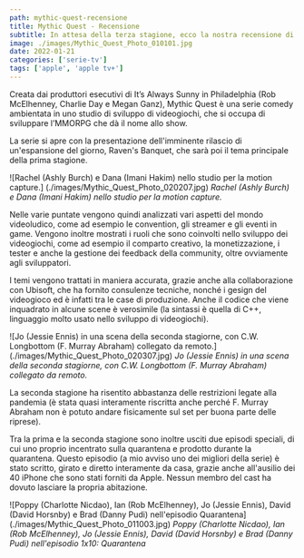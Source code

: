 ```yaml
---
path: mythic-quest-recensione
title: Mythic Quest - Recensione
subtitle: In attesa della terza stagione, ecco la nostra recensione di Mythic Quest, la serie comedy ambientata in uno studio di sviluppo di videogiochi
image: ./images/Mythic_Quest_Photo_010101.jpg
date: 2022-01-21
categories: ['serie-tv']
tags: ['apple', 'apple tv+']
---
```


Creata dai produttori esecutivi di It’s Always Sunny in Philadelphia (Rob McElhenney, Charlie Day e Megan Ganz), Mythic Quest è una serie comedy ambientata in uno studio di sviluppo di videogiochi, che si occupa di sviluppare l’MMORPG che dà il nome allo show.

La serie si apre con la presentazione dell'imminente rilascio di un'espansione del giorno, Raven's Banquet, che sarà poi il tema principale della prima stagione.

![Rachel (Ashly Burch) e Dana (Imani Hakim) nello studio per la motion capture.] (./images/Mythic_Quest_Photo_020207.jpg)
*Rachel (Ashly Burch) e Dana (Imani Hakim) nello studio per la motion capture.*

Nelle varie puntate vengono quindi analizzati vari aspetti del mondo videoludico, come ad esempio le convention, gli streamer e gli eventi in game. Vengono inoltre mostrati i ruoli che sono coinvolti nello sviluppo dei videogiochi, come ad esempio il comparto creativo, la monetizzazione, i tester e anche la gestione dei feedback della community, oltre ovviamente agli sviluppatori.

I temi vengono trattati in maniera accurata, grazie anche alla collaborazione con Ubisoft, che ha fornito consulenze tecniche, nonché i gesign del videogioco ed è infatti tra le case di produzione. Anche il codice che viene inquadrato in alcune scene è verosimile (la sintassi è quella di C++, linguaggio molto usato nello sviluppo di videogiochi).

![Jo (Jessie Ennis) in una scena della seconda stagiorne, con C.W. Longbottom (F. Murray Abraham) collegato da remoto.] (./images/Mythic_Quest_Photo_020307.jpg)
*Jo (Jessie Ennis) in una scena della seconda stagiorne, con C.W. Longbottom (F. Murray Abraham) collegato da remoto.*

La seconda stagione ha risentito abbastanza delle restrizioni legate alla pandemia (è stata quasi interamente riscritta anche perché F. Murray Abraham non è potuto andare fisicamente sul set per buona parte delle riprese).

Tra la prima e la seconda stagione sono inoltre usciti due episodi speciali, di cui uno proprio incentrato sulla quarantena e prodotto durante la quarantena. Questo episodio (a mio avviso uno dei migliori della serie) è stato scritto, girato e diretto interamente da casa, grazie anche all'ausilio dei 40 iPhone che sono stati forniti da Apple. Nessun membro del cast ha dovuto lasciare la propria abitazione.

![Poppy (Charlotte Nicdao), Ian (Rob McElhenney), Jo (Jessie Ennis), David (David Horsnby) e Brad (Danny Pudi) nell'episodio Quarantena] (./images/Mythic_Quest_Photo_011003.jpg)
*Poppy (Charlotte Nicdao), Ian (Rob McElhenney), Jo (Jessie Ennis), David (David Horsnby) e Brad (Danny Pudi) nell'episodio 1x10: Quarantena*